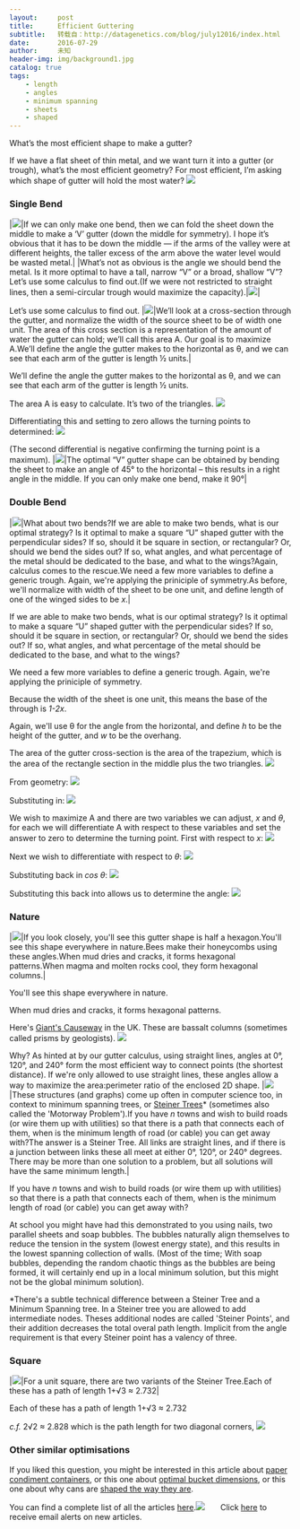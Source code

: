 ```yaml
---
layout:     post
title:      Efficient Guttering
subtitle:   转载自：http://datagenetics.com/blog/july12016/index.html
date:       2016-07-29
author:     未知
header-img: img/background1.jpg
catalog: true
tags:
    - length
    - angles
    - minimum spanning
    - sheets
    - shaped
---
```









What’s the most efficient shape to make a gutter?

If we have a flat sheet of thin metal, and we want turn it into a gutter (or trough), what’s the most efficient geometry? For most efficient, I’m asking which shape of gutter will hold the most water?
![](http://datagenetics.com/blog/july12016/sheet.png)


### Single Bend
|![](http://datagenetics.com/blog/july12016/sheet2.png)|If we can only make one bend, then we can fold the sheet down the middle to make a ‘V’ gutter (down the middle for symmetry). I hope it’s obvious that it has to be down the middle — if the arms of the valley were at different heights, the taller excess of the arm above the water level would be wasted metal.|
|What’s not as obvious is the angle we should bend the metal. Is it more optimal to have a tall, narrow “V” or a broad, shallow “V”?Let’s use some calculus to find out.(If we were not restricted to straight lines, then a semi-circular trough would maximize the capacity).|![](http://datagenetics.com/blog/july12016/b1.png)|

Let’s use some calculus to find out.
|![](http://datagenetics.com/blog/july12016/b2.png)|We’ll look at a cross-section through the gutter, and normalize the width of the source sheet to be of width one unit. The area of this cross section is a representation of the amount of water the gutter can hold; we’ll call this area A. Our goal is to maximize A.We’ll define the angle the gutter makes to the horizontal as θ, and we can see that each arm of the gutter is length ½ units.|

We’ll define the angle the gutter makes to the horizontal as θ, and we can see that each arm of the gutter is length ½ units.

The area A is easy to calculate. It’s two of the triangles.
![](http://datagenetics.com/blog/july12016/eq0.png)


Differentiating this and setting to zero allows the turning points to determined:
![](http://datagenetics.com/blog/july12016/eq1.png)


(The second differential is negative confirming the turning point is a maximum).
|![](http://datagenetics.com/blog/july12016/v.png)|The optimal “V” gutter shape can be obtained by bending the sheet to make an angle of 45° to the horizontal – this results in a right angle in the middle. If you can only make one bend, make it 90°|

### Double Bend
|![](http://datagenetics.com/blog/july12016/c2.png)|What about two bends?If we are able to make two bends, what is our optimal strategy? Is it optimal to make a square “U” shaped gutter with the perpendicular sides? If so, should it be square in section, or rectangular? Or, should we bend the sides out? If so, what angles, and what percentage of the metal should be dedicated to the base, and what to the wings?Again, calculus comes to the rescue.We need a few more variables to define a generic trough. Again, we're applying the priniciple of symmetry.As before, we'll normalize with width of the sheet to be one unit, and define length of one of the winged sides to be *x*.|

If we are able to make two bends, what is our optimal strategy? Is it optimal to make a square “U” shaped gutter with the perpendicular sides? If so, should it be square in section, or rectangular? Or, should we bend the sides out? If so, what angles, and what percentage of the metal should be dedicated to the base, and what to the wings?

We need a few more variables to define a generic trough. Again, we're applying the priniciple of symmetry.

Because the width of the sheet is one unit, this means the base of the through is *1-2x*.

Again, we'll use θ for the angle from the horizontal, and define *h* to be the height of the gutter, and *w* to be the overhang.

The area of the gutter cross-section is the area of the trapezium, which is the area of the rectangle section in the middle plus the two triangles.
![](http://datagenetics.com/blog/july12016/eq2.png)


From geometry:
![](http://datagenetics.com/blog/july12016/eq3.png)


Substituting in:
![](http://datagenetics.com/blog/july12016/eq4.png)


We wish to maximize A and there are two variables we can adjust, *x* and *θ*, for each we will differentiate A with respect to these variables and set the answer to zero to determine the turning point. First with respect to *x*:
![](http://datagenetics.com/blog/july12016/eq5.png)


Next we wish to differentiate with respect to *θ*:
![](http://datagenetics.com/blog/july12016/eq6.png)


Substituting back in *cos θ*:
![](http://datagenetics.com/blog/july12016/eq7.png)


Substituting this back into allows us to determine the angle:
![](http://datagenetics.com/blog/july12016/eq8.png)


### Nature
|![](http://datagenetics.com/blog/july12016/hex.png)|If you look closely, you'll see this gutter shape is half a hexagon.You'll see this shape everywhere in nature.Bees make their honeycombs using these angles.When mud dries and cracks, it forms hexagonal patterns.When magma and molten rocks cool, they form hexagonal columns.|

You'll see this shape everywhere in nature.

When mud dries and cracks, it forms hexagonal patterns.

Here's [Giant's Causeway](https://en.wikipedia.org/wiki/Giant%27s_Causeway) in the UK. These are bassalt columns (sometimes called prisms by geologists).
![](http://datagenetics.com/blog/july12016/giant.jpg)



Why?
As hinted at by our gutter calculus, using straight lines, angles at 0°, 120°, and 240° form the most efficient way to connect points (the shortest distance). If we're only allowed to use straight lines, these angles allow a way to maximize the area:perimeter ratio of the enclosed 2D shape. 
|![](http://datagenetics.com/blog/july12016/soap.png)|These structures (and graphs) come up often in computer science too, in context to minimum spanning trees, or [Steiner Trees](https://en.wikipedia.org/wiki/Steiner_tree_problem)* (sometimes also called the 'Motorway Problem').If you have *n* towns and wish to build roads (or wire them up with utilities) so that there is a path that connects each of them, when is the minimum length of road (or cable) you can get away with?The answer is a Steiner Tree. All links are straight lines, and if there is a junction between links these all meet at either 0°, 120°, or 240° degrees. There may be more than one solution to a problem, but all solutions will have the same minimum length.|

If you have *n* towns and wish to build roads (or wire them up with utilities) so that there is a path that connects each of them, when is the minimum length of road (or cable) you can get away with?

At school you might have had this demonstrated to you using nails, two parallel sheets and soap bubbles. The bubbles naturally align themselves to reduce the tension in the system (lowest energy state), and this results in the lowest spanning collection of walls. (Most of the time; With soap bubbles, depending the random chaotic things as the bubbles are being formed, it will certainly end up in a local minimum solution, but this might not be the global minimum solution).

*There's a subtle technical difference between a Steiner Tree and a Minimum Spanning tree. In a Steiner tree you are allowed to add intermediate nodes. Theses additional nodes are called 'Steiner Points', and their addition decreases the total overal path length. Implicit from the angle requirement is that every Steiner point has a valency of three.

### Square
|![](http://datagenetics.com/blog/july12016/sq.png)|For a unit square, there are two variants of the Steiner Tree.Each of these has a path of length 1+√3 ≈ 2.732|

Each of these has a path of length 1+√3 ≈ 2.732

*c.f.* 2√2 ≈ 2.828 which is the path length for two diagonal corners,
![](http://datagenetics.com/blog/july12016/a.png)





### Other similar optimisations

If you liked this question, you might be interested in this article about [paper condiment containers](http://datagenetics.com/blog/august12012/index.html), or this one about [optimal bucket dimensions](http://datagenetics.com/blog/january32015/index.html), or this one about why cans are [shaped the way they are](http://datagenetics.com/blog/august12014/index.html).

You can find a complete list of all the articles [here](/blog.html).![](http://datagenetics.com/images/n.gif)
      Click [here](http://datagenetics.com/newsletter/subscribe.html) to receive email alerts on new articles.
